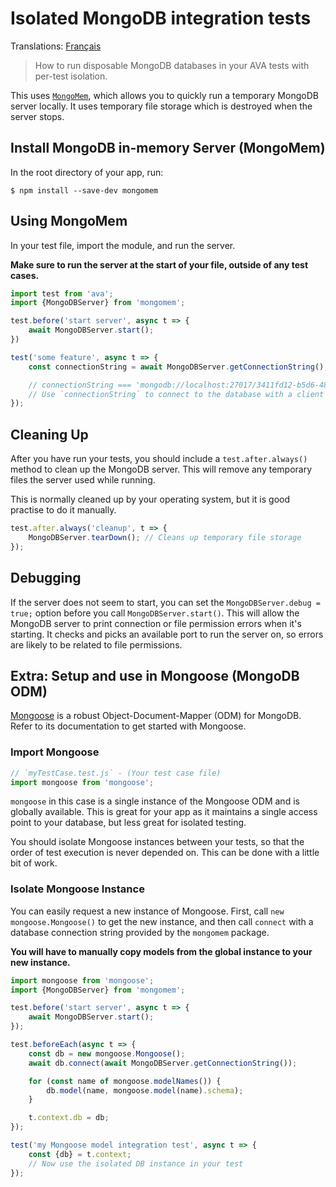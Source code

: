 # Isolated MongoDB integration tests

Translations: [Français](https://github.com/avajs/ava-docs/blob/master/fr_FR/docs/recipes/isolated-mongodb-integration-tests.md)

> How to run disposable MongoDB databases in your AVA tests with per-test isolation.

This uses [`MongoMem`](https://github.com/CImrie/mongomem), which allows you to quickly run a temporary MongoDB server locally. It uses temporary file storage which is destroyed when the server stops.


## Install MongoDB in-memory Server (MongoMem)

In the root directory of your app, run:

```console
$ npm install --save-dev mongomem
```


## Using MongoMem

In your test file, import the module, and run the server.

**Make sure to run the server at the start of your file, outside of any test cases.**

```js
import test from 'ava';
import {MongoDBServer} from 'mongomem';

test.before('start server', async t => {
	await MongoDBServer.start();
})

test('some feature', async t => {
	const connectionString = await MongoDBServer.getConnectionString();

	// connectionString === 'mongodb://localhost:27017/3411fd12-b5d6-4860-854c-5bbdb011cb93'
	// Use `connectionString` to connect to the database with a client of your choice. See below for usage with Mongoose.
});
```


## Cleaning Up

After you have run your tests, you should include a `test.after.always()` method to clean up the MongoDB server. This will remove any temporary files the server used while running.

This is normally cleaned up by your operating system, but it is good practise to do it manually.

```js
test.after.always('cleanup', t => {
	MongoDBServer.tearDown(); // Cleans up temporary file storage
});
```


## Debugging

If the server does not seem to start, you can set the `MongoDBServer.debug = true;` option before you call `MongoDBServer.start()`. This will allow the MongoDB server to print connection or file permission errors when it's starting. It checks and picks an available port to run the server on, so errors are likely to be related to file permissions.


## Extra: Setup and use in Mongoose (MongoDB ODM)

[Mongoose](http://mongoosejs.com) is a robust Object-Document-Mapper (ODM) for MongoDB. Refer to its documentation to get started with Mongoose.

### Import Mongoose

```js
// `myTestCase.test.js` - (Your test case file)
import mongoose from 'mongoose';
```

`mongoose` in this case is a single instance of the Mongoose ODM and is globally available. This is great for your app as it maintains a single access point to your database, but less great for isolated testing.

You should isolate Mongoose instances between your tests, so that the order of test execution is never depended on. This can be done with a little bit of work.

### Isolate Mongoose Instance

You can easily request a new instance of Mongoose. First, call `new mongoose.Mongoose()` to get the new instance, and then call `connect` with a database connection string provided by the `mongomem` package.

**You will have to manually copy models from the global instance to your new instance.**

```js
import mongoose from 'mongoose';
import {MongoDBServer} from 'mongomem';

test.before('start server', async t => {
	await MongoDBServer.start();
});

test.beforeEach(async t => {
	const db = new mongoose.Mongoose();
	await db.connect(await MongoDBServer.getConnectionString());

	for (const name of mongoose.modelNames()) {
		db.model(name, mongoose.model(name).schema);
	}

	t.context.db = db;
});

test('my Mongoose model integration test', async t => {
	const {db} = t.context;
	// Now use the isolated DB instance in your test
});
```
